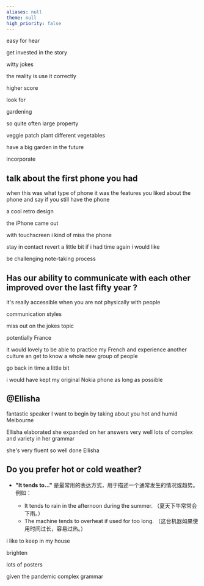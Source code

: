 ```yaml
---
aliases: null
theme: null
high_priority: false
---
```

easy for hear

get invested in the story

witty jokes

the reality is
use it correctly

higher score

look for 

gardening

so quite often
large property

veggie patch
plant different vegetables

have a big garden in the future

incorporate
 
## talk about the first phone you had 
when this was 
what type of phone it was 
the features you liked about the phone and say if you still have the phone 

a cool retro design 

the iPhone came out 

with touchscreen
i kind of miss the phone 

stay in contact 
revert a little bit 
if  i had time again i would like 


be challenging 
note-taking process 

## Has our ability to communicate with each other improved over the last fifty year ?

it's really accessible 
when you are not physically with people 

communication styles 

miss out on the jokes topic 

potentially France 

it would lovely to be able to practice my French and experience another culture an get to know a whole new group of people 

go back in time a little bit 

i would have kept my original Nokia phone as long as possible 

## @Ellisha
fantastic speaker 
I want to begin by taking about you 
hot and humid 
Melbourne 

Ellisha elaborated she expanded on her answers very well 
lots of complex and variety in her grammar 

she's very fluent so well done Ellisha 

## Do you prefer hot or cold weather?
- **"It tends to..."** 是最常用的表达方式，用于描述一个通常发生的情况或趋势。例如：
    
    - It tends to rain in the afternoon during the summer. （夏天下午常常会下雨。）
    - The machine tends to overheat if used for too long. （这台机器如果使用时间过长，容易过热。）

i like to keep in my house 

brighten 

lots of posters 

given  the pandemic
complex grammar 

